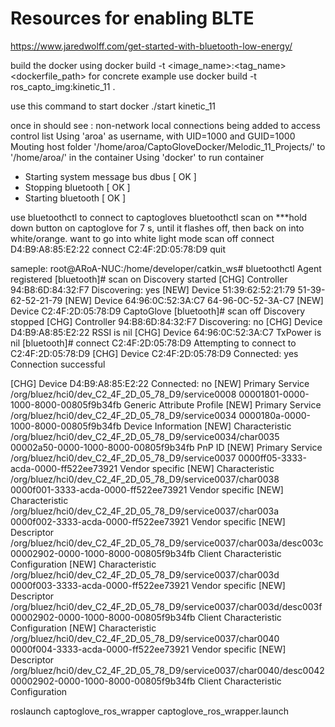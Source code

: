 # Resources for enabling BLTE 
https://www.jaredwolff.com/get-started-with-bluetooth-low-energy/

build the docker using 
docker build -t <image_name>:<tag_name> <dockerfile_path> 
for concrete example use
docker build -t ros_capto_img:kinetic_11 .

use this command to start docker
./start kinetic_11

once in should see :
non-network local connections being added to access control list
Using 'aroa' as username, with UID=1000 and GUID=1000
Mouting host folder '/home/aroa/CaptoGloveDocker/Melodic_11_Projects/' to '/home/aroa/' in the container
Using 'docker' to run container
 * Starting system message bus dbus                                      [ OK ] 
 * Stopping bluetooth                                                    [ OK ] 
 * Starting bluetooth                                                    [ OK ] 

use bluetoothctl to connect to captogloves
bluetoothctl
scan on
***hold down button on captoglove for 7 s, until it flashes off, then back on into white/orange. want to go into white light mode
scan off
connect D4:B9:A8:85:E2:22
connect C2:4F:2D:05:78:D9
quit

sameple:
root@ARoA-NUC:/home/developer/catkin_ws# bluetoothctl
Agent registered
[bluetooth]# scan on
Discovery started
[CHG] Controller 94:B8:6D:84:32:F7 Discovering: yes
[NEW] Device 51:39:62:52:21:79 51-39-62-52-21-79
[NEW] Device 64:96:0C:52:3A:C7 64-96-0C-52-3A-C7
[NEW] Device C2:4F:2D:05:78:D9 CaptoGlove
[bluetooth]# scan off 
Discovery stopped
[CHG] Controller 94:B8:6D:84:32:F7 Discovering: no
[CHG] Device D4:B9:A8:85:E2:22 RSSI is nil
[CHG] Device 64:96:0C:52:3A:C7 TxPower is nil
[bluetooth]# connect C2:4F:2D:05:78:D9
Attempting to connect to C2:4F:2D:05:78:D9
[CHG] Device C2:4F:2D:05:78:D9 Connected: yes
Connection successful

[CHG] Device D4:B9:A8:85:E2:22 Connected: no
[NEW] Primary Service
	/org/bluez/hci0/dev_C2_4F_2D_05_78_D9/service0008
	00001801-0000-1000-8000-00805f9b34fb
	Generic Attribute Profile
[NEW] Primary Service
	/org/bluez/hci0/dev_C2_4F_2D_05_78_D9/service0034
	0000180a-0000-1000-8000-00805f9b34fb
	Device Information
[NEW] Characteristic
	/org/bluez/hci0/dev_C2_4F_2D_05_78_D9/service0034/char0035
	00002a50-0000-1000-8000-00805f9b34fb
	PnP ID
[NEW] Primary Service
	/org/bluez/hci0/dev_C2_4F_2D_05_78_D9/service0037
	0000ff05-3333-acda-0000-ff522ee73921
	Vendor specific
[NEW] Characteristic
	/org/bluez/hci0/dev_C2_4F_2D_05_78_D9/service0037/char0038
	0000f001-3333-acda-0000-ff522ee73921
	Vendor specific
[NEW] Characteristic
	/org/bluez/hci0/dev_C2_4F_2D_05_78_D9/service0037/char003a
	0000f002-3333-acda-0000-ff522ee73921
	Vendor specific
[NEW] Descriptor
	/org/bluez/hci0/dev_C2_4F_2D_05_78_D9/service0037/char003a/desc003c
	00002902-0000-1000-8000-00805f9b34fb
	Client Characteristic Configuration
[NEW] Characteristic
	/org/bluez/hci0/dev_C2_4F_2D_05_78_D9/service0037/char003d
	0000f003-3333-acda-0000-ff522ee73921
	Vendor specific
[NEW] Descriptor
	/org/bluez/hci0/dev_C2_4F_2D_05_78_D9/service0037/char003d/desc003f
	00002902-0000-1000-8000-00805f9b34fb
	Client Characteristic Configuration
[NEW] Characteristic
	/org/bluez/hci0/dev_C2_4F_2D_05_78_D9/service0037/char0040
	0000f004-3333-acda-0000-ff522ee73921
	Vendor specific
[NEW] Descriptor
	/org/bluez/hci0/dev_C2_4F_2D_05_78_D9/service0037/char0040/desc0042
	00002902-0000-1000-8000-00805f9b34fb
	Client Characteristic Configuration

roslaunch captoglove_ros_wrapper captoglove_ros_wrapper.launch 

